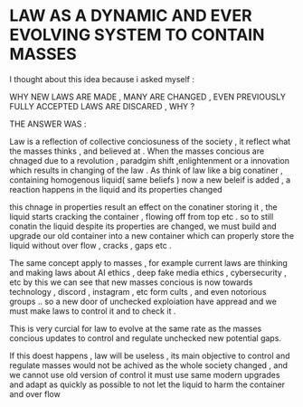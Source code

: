 # LAW AS A DYNAMIC AND EVER EVOLVING SYSTEM TO CONTAIN MASSES 

I thought about this idea because i asked myself : 

WHY NEW LAWS ARE MADE , MANY ARE CHANGED , EVEN PREVIOUSLY FULLY ACCEPTED LAWS ARE DISCARED , WHY ?

THE ANSWER WAS : 

Law is a reflection of collective conciosuness of the society , it reflect what the masses thinks , and believed at . When the masses concious are chnaged 
due to a revolution , paradgim shift ,enlightenment or a innovation which results in changing of the law . As think of law like a big conatiner , containing homogenous liquid( same beliefs )
now a new beleif is added , a reaction happens in the liquid and its properties changed 


this chnage in properties result an effect on the conatiner storing it , the liquid starts cracking the container , flowing off from top etc .
so to still conatin the liquid despite its properties are changed, we must build and upgrade our old container into a new container which can properly 
store the liquid without over flow , cracks , gaps etc .

The same concept apply to masses , for example current laws are thinking and making laws about AI ethics , deep fake media ethics , cybersecurity , 
etc  by this we can see that new masses concious is now towards technology , discord , instagram , etc form cults , and even notorious groups .. so a new 
door of unchecked exploiation have appread and we must make laws to control it and to check it .

This is very curcial for law to evolve at the same rate as the masses concious updates to control and regulate unchecked new potential gaps.

If this doest happens , law will be useless , its main objective to control and regulate masses would not be achived as the whole society changed , and we cannot use old version of control 
it must use same modern upgrades and adapt as quickly as possible to not let the liquid to harm the container and over flow 
